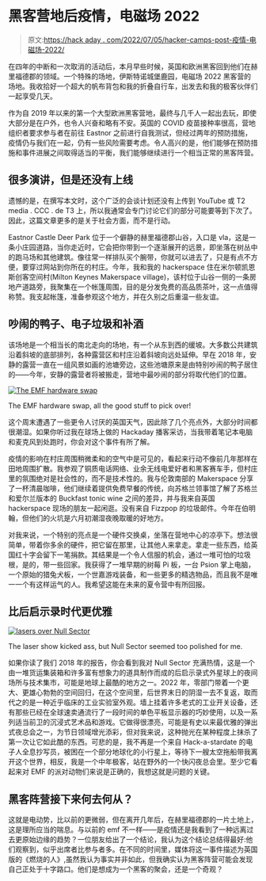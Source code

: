 # 黑客营地后疫情，电磁场 2022

> 原文:[https://hack aday . com/2022/07/05/hacker-camps-post-疫情-电磁场-2022/](https://hackaday.com/2022/07/05/hacker-camps-post-pandemic-electromagnetic-field-2022/)

在四年的中断和一次取消的活动后，本月早些时候，英国和欧洲黑客回到他们在赫里福德郡的领域。一个特殊的场地，伊斯特诺城堡鹿园，电磁场 2022 黑客营的场地。我收拾好一个超大的帆布背包和我的折叠自行车，出发去和我的极客伙伴们一起享受几天。

作为自 2019 年以来的第一个大型欧洲黑客营地，最终与几千人一起出去玩，即使大部分是在户外，也令人兴奋和略有不安。英国的 COVID 疫苗接种率很高，营地组织者要求参与者在前往 Eastnor 之前进行自我测试，但经过两年的预防措施，疫情仍与我们在一起，仍有一些风险需要考虑。令人高兴的是，他们能够在预防措施和事件进展之间取得适当的平衡，我们能够继续进行一个相当正常的黑客阵营。

## 很多演讲，但是还没有上线

遗憾的是，在撰写本文时，这个广泛的会谈计划还没有上传到 YouTube 或 T2 media . CCC . de T3 上，所以我通常会专门讨论它们的部分可能要等到下次了。因此，这篇文章更多的是关于社会方面，而不是行动。

Eastnor Castle Deer Park 位于一个僻静的赫里福德郡山谷，入口是 vla，这是一条小庄园道路，当你走近时，它会把你带到一个逐渐展开的远景，即坐落在树丛中的跑马场和其他建筑。像往常一样排队买个腕带，你就可以进去了，只是有点不方便，要穿过网站到你所在的村庄。今年，我和我的 hackerspace 住在米尔顿凯恩斯创客空间村(Milton Keynes Makerspace village)，该村位于山谷一侧的一条房地产道路旁，我聚集在一个帐篷周围，目的是分发免费的高品质茶叶，这一点值得称赞。我支起帐篷，准备参观这个地方，并在久别之后重温一些友谊。

## 吵闹的鸭子、电子垃圾和补酒

该场地是一个相当长的南北走向的场地，有一个从东到西的缓坡。大多数公共建筑沿着斜坡的底部排列，各种露营区和村庄沿着斜坡向远处延伸。早在 2018 年，安静的露营一直在一组风景如画的池塘旁边，这些池塘原来是由特别吵闹的鸭子居住的——今年，安静的露营者将被搬走，营地中最吵闹的部分将取代他们的位置。

[![The EMF hardware swap](../Images/a5a7ee60524b8826f765a7b32b741164.png)](https://hackaday.com/wp-content/uploads/2022/06/emf2022-hardware-swap.jpg)

The EMF hardware swap, all the good stuff to pick over!

这个周末遭遇了一些更令人讨厌的英国天气，因此除了几个亮点外，大部分时间都很潮湿。如果你听过我在球场上做的 Hackaday 播客采访，当我带着笔记本电脑和麦克风到处跑时，你会对这个事件有所了解。

疫情的影响在村庄周围稍微柔和的空气中是可见的，看起来行动不像前几年那样在田地周围扩散。我参观了铜质电话网络、业余无线电爱好者和黑客赛车手，但村庄里的氛围绝对是社会性的，而不是技术性的。我与伦敦南部的 Makerspace 分享了一杯清晨咖啡，他们继续着提供免费早餐的传统，向苏格兰领事馆了解了苏格兰和爱尔兰版本的 Buckfast tonic wine 之间的差异，并与我来自英国 hackerspace 现场的朋友一起闲逛。没有来自 Fizzpop 的垃圾邮件。今年在伯明翰，但他们的火坑是六月初潮湿夜晚取暖的好地方。

对我来说，一个特别的亮点是一个硬件交换桌，坐落在营地中心的凉亭下。想法很简单，带着你多余的硬件，把它留在那里，让其他人来拿走。拿走一些东西，给英国红十字会留下一笔捐款。其结果是一个令人信服的机会，通过一堆可怕的垃圾根，是的，带一些回家。我获得了一堆早期的树莓 Pi 板，一台 Psion 掌上电脑，一个原始的猎兔犬板，一个世嘉游戏装备，和一些更多的精选物品，而且我不是唯一一个有这样运气的人。我希望这能在未来的夏令营中有所回报。

## 比后启示录时代更优雅

[![lasers over Null Sector](../Images/45d65f7e33bb766beaebb33b3e83ca43.png)](https://hackaday.com/wp-content/uploads/2022/06/emf2022-null-sector.jpg)

The laser show kicked ass, but Null Sector seemed too polished for me.

如果你读了我们 2018 年的报告，你会看到我对 Null Sector 充满热情，这是一个由一堆货运集装箱和许多富有想象力的道具制作而成的后启示录式外星球上的夜间场所与技术集市，可能是地球上最酷的地方之一。2022 年，零部门带着一个更大、更雄心勃勃的空间回归，在这个空间里，后世界末日的阴湿一去不复返，取而代之的是一种近乎临床的工业实验室外观。墙上挂着许多老式的工业开关设备，还有那些已经在全球速卖通流行了一段时间的单色平板显示器的巧妙使用，以及一系列适当前卫的沉浸式艺术品和游戏。它做得很漂亮，可能是有史以来最优雅的弹出式夜总会之一，为节日领域增光添彩，但对我来说，这种抛光在某种程度上抹杀了第一次让它如此酷的东西。可悲的是，我不再是一个来自 Hack-a-stardate 的电子人全息抄写员，被困在一个部分地球化的小行星上，等待下一艘太空拖船带我离开这个世界，相反，我是一个中年极客，站在野外的一个快闪夜总会里。至少它看起来对 EMF 的派对动物们来说是正确的，我想这就是问题的关键。

## 黑客阵营接下来何去何从？

这就是电动势，比以前的更微弱，但在离开几年后，在赫里福德郡的一片土地上，这是理所应当的喘息。与以前的 emf 不一样——是疫情还是我看到了一种远离过去更原始边缘的趋势？一位朋友给出了一个结论，我认为这个结论总结得最好:他们观察到，似乎出席者比参与者多。在不同的时间里，媒体将这一事件描述为英国版的《燃烧的人》,虽然我认为事实并非如此，但我确实认为黑客阵营可能会发现自己正处于十字路口。他们是想成为一个黑客的聚会，还是一个奇观？